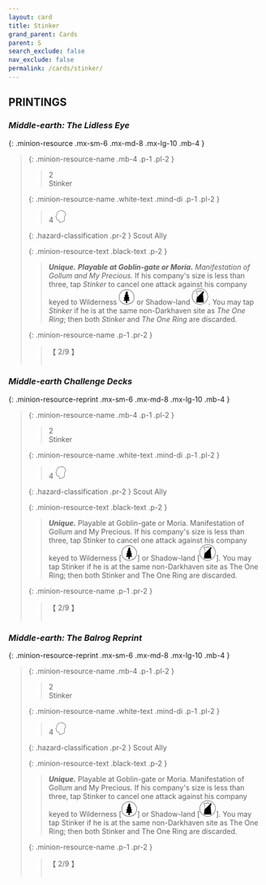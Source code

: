 ```yaml
---
layout: card
title: Stinker
grand_parent: Cards
parent: S
search_exclude: false
nav_exclude: false
permalink: /cards/stinker/
---
```


## PRINTINGS


### _Middle-earth: The Lidless Eye_

{: .minion-resource .mx-sm-6 .mx-md-8 .mx-lg-10 .mb-4 }
> {: .minion-resource-name .mb-4 .p-1 .pl-2 }
> > <div class="hazard-mp">2</div>
> > <div class="card-name">Stinker</div>
>
> {: .minion-resource-name .white-text .mind-di .p-1 .pl-2 }
> > 4 ![](/assets/images/mind.svg)
>
> {: .hazard-classification .pr-2 }
> Scout Ally
>
> {: .minion-resource-text .black-text .p-2 }
> > _**Unique.**_ ***Playable at Goblin-gate or Moria.*** _Manifestation of Gollum and My Precious._ If his company's size is less than three, tap _Stinker_ to cancel one attack against his company keyed to Wilderness ![](/assets/images/wilderness.svg) or Shadow-land ![](/assets/images/shadow-land.svg). You may tap _Stinker_ if he is at the same non-Darkhaven site as _The One Ring_; then both _Stinker_ and _The One Ring_ are discarded. 
> 
> {: .minion-resource-name .p-1 .pr-2 }
> > <div class="card-shield">【 2/9 】</div>
> > <div class="card-corruption-white">&nbsp;</div>

### _Middle-earth Challenge Decks_

{: .minion-resource-reprint .mx-sm-6 .mx-md-8 .mx-lg-10 .mb-4 }
> {: .minion-resource-name .mb-4 .p-1 .pl-2 }
> > <div class="hazard-mp">2</div>
> > <div class="card-name">Stinker</div>
>
> {: .minion-resource-name .white-text .mind-di .p-1 .pl-2 }
> > 4 ![](/assets/images/mind.svg)
>
> {: .hazard-classification .pr-2 }
> Scout Ally
>
> {: .minion-resource-text .black-text .p-2 }
> > _**Unique.**_ Playable at Goblin-gate or Moria. Manifestation of Gollum and My Precious. If his company's size is less than three, tap Stinker to cancel one attack against his company keyed to Wilderness \[![](/assets/images/wilderness.svg)] or Shadow-land \[![](/assets/images/shadow-land.svg)]. You may tap Stinker if he is at the same non-Darkhaven site as The One Ring; then both Stinker and The One Ring are discarded. 
> 
> {: .minion-resource-name .p-1 .pr-2 }
> > <div class="card-shield">【 2/9 】</div>
> > <div class="card-corruption-white">&nbsp;</div>

### _Middle-earth: The Balrog Reprint_

{: .minion-resource-reprint .mx-sm-6 .mx-md-8 .mx-lg-10 .mb-4 }
> {: .minion-resource-name .mb-4 .p-1 .pl-2 }
> > <div class="hazard-mp">2</div>
> > <div class="card-name">Stinker</div>
>
> {: .minion-resource-name .white-text .mind-di .p-1 .pl-2 }
> > 4 ![](/assets/images/mind.svg)
>
> {: .hazard-classification .pr-2 }
> Scout Ally
>
> {: .minion-resource-text .black-text .p-2 }
> > _**Unique.**_ Playable at Goblin-gate or Moria. Manifestation of Gollum and My Precious. If his company's size is less than three, tap Stinker to cancel one attack against his company keyed to Wilderness \[![](/assets/images/wilderness.svg)] or Shadow-land \[![](/assets/images/shadow-land.svg)]. You may tap Stinker if he is at the same non-Darkhaven site as The One Ring; then both Stinker and The One Ring are discarded. 
> 
> {: .minion-resource-name .p-1 .pr-2 }
> > <div class="card-shield">【 2/9 】</div>
> > <div class="card-corruption-white">&nbsp;</div>
